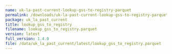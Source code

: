 ```yaml
---
name: uk-la-past-current-lookup-gss-to-registry-parquet
permalink: /downloads/uk-la-past-current-lookup-gss-to-registry-parquet/latest
package: uk_la_past_current
title: lookup_gss_to_registry
filename: lookup_gss_to_registry.parquet
version: latest
full_version: 1.4.0
file: /data/uk_la_past_current/latest/lookup_gss_to_registry.parquet
---
```

